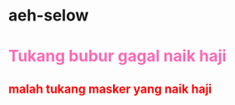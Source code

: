 # aeh-selow
<h1 style="color:#FF69B4">Tukang bubur gagal naik haji </h1>
<h2 style="color:red">  malah tukang masker yang naik haji </h2>  
